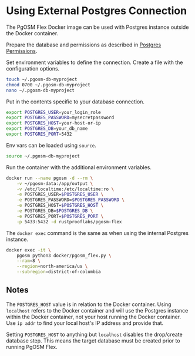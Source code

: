 # Using External Postgres Connection


The PgOSM Flex Docker image can be used with Postgres instance outside the
Docker container.

Prepare the database and permissions as described in
[Postgres Permissions](POSTGRES-PERMISSIONS.md).


Set environment variables to define the connection.  Create a file with the
configuration options.

```bash
touch ~/.pgosm-db-myproject
chmod 0700 ~/.pgosm-db-myproject
nano ~/.pgosm-db-myproject
```

Put in the contents specific to your database connection.

```bash
export POSTGRES_USER=your_login_role
export POSTGRES_PASSWORD=mysecretpassword
export POSTGRES_HOST=your-host-or-ip
export POSTGRES_DB=your_db_name
export POSTGRES_PORT=5432
```

Env vars can be loaded using `source`.

```bash
source ~/.pgosm-db-myproject
```


Run the container with the additional environment variables.

```bash
docker run --name pgosm -d --rm \
    -v ~/pgosm-data:/app/output \
    -v /etc/localtime:/etc/localtime:ro \
    -e POSTGRES_USER=$POSTGRES_USER \
    -e POSTGRES_PASSWORD=$POSTGRES_PASSWORD \
    -e POSTGRES_HOST=$POSTGRES_HOST \
    -e POSTGRES_DB=$POSTGRES_DB \
    -e POSTGRES_PORT=$POSTGRES_PORT \
    -p 5433:5432 -d rustprooflabs/pgosm-flex
```



The `docker exec` command is the same as when using the internal Postgres instance.

```bash
docker exec -it \
    pgosm python3 docker/pgosm_flex.py \
    --ram=8 \
    --region=north-america/us \
    --subregion=district-of-columbia
```




## Notes


The `POSTGRES_HOST` value is in relation to the Docker container.
Using `localhost` refers to the Docker container and will use the Postgres instance
within the Docker container, not your host running the Docker container.
Use `ip addr` to find your local host's IP address and provide that.



Setting `POSTGRES_HOST` to anything but `localhost` disables the drop/create database step. This means the target database must be created prior to running PgOSM Flex.

